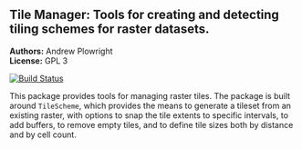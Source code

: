 
<!-- README.md is generated from README.Rmd. Please edit that file -->
Tile Manager: Tools for creating and detecting tiling schemes for raster datasets.
----------------------------------------------------------------------------------

**Authors:** Andrew Plowright<br/> **License:** GPL 3

[![Build Status](https://travis-ci.org/AndyPL22/TileManager.svg?branch=master)](https://travis-ci.org/AndyPL22/TileManager)

This package provides tools for managing raster tiles. The package is built around `TileScheme`, which provides the means to generate a tileset from an existing raster, with options to snap the tile extents to specific intervals, to add buffers, to remove empty tiles, and to define tile sizes both by distance and by cell count.
